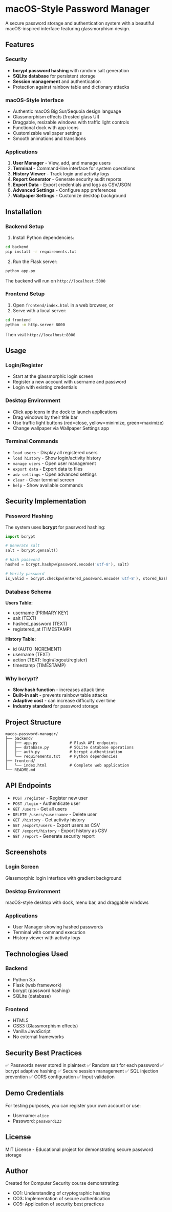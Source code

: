 # macOS-Style Password Manager

A secure password storage and authentication system with a beautiful macOS-inspired interface featuring glassmorphism design.

## Features

### Security
- **bcrypt password hashing** with random salt generation
- **SQLite database** for persistent storage
- **Session management** and authentication
- Protection against rainbow table and dictionary attacks

### macOS-Style Interface
- Authentic macOS Big Sur/Sequoia design language
- Glassmorphism effects (frosted glass UI)
- Draggable, resizable windows with traffic light controls
- Functional dock with app icons
- Customizable wallpaper settings
- Smooth animations and transitions

### Applications
1. **User Manager** - View, add, and manage users
2. **Terminal** - Command-line interface for system operations
3. **History Viewer** - Track login and activity logs
4. **Report Generator** - Generate security audit reports
5. **Export Data** - Export credentials and logs as CSV/JSON
6. **Advanced Settings** - Configure app preferences
7. **Wallpaper Settings** - Customize desktop background

## Installation

### Backend Setup

1. Install Python dependencies:
```bash
cd backend
pip install -r requirements.txt
```

2. Run the Flask server:
```bash
python app.py
```

The backend will run on `http://localhost:5000`

### Frontend Setup

1. Open `frontend/index.html` in a web browser, or
2. Serve with a local server:
```bash
cd frontend
python -m http.server 8000
```

Then visit `http://localhost:8000`

## Usage

### Login/Register
- Start at the glassmorphic login screen
- Register a new account with username and password
- Login with existing credentials

### Desktop Environment
- Click app icons in the dock to launch applications
- Drag windows by their title bar
- Use traffic light buttons (red=close, yellow=minimize, green=maximize)
- Change wallpaper via Wallpaper Settings app

### Terminal Commands
- `load users` - Display all registered users
- `load history` - Show login/activity history
- `manage users` - Open user management
- `export data` - Export data to files
- `adv settings` - Open advanced settings
- `clear` - Clear terminal screen
- `help` - Show available commands

## Security Implementation

### Password Hashing
The system uses **bcrypt** for password hashing:

```python
import bcrypt

# Generate salt
salt = bcrypt.gensalt()

# Hash password
hashed = bcrypt.hashpw(password.encode('utf-8'), salt)

# Verify password
is_valid = bcrypt.checkpw(entered_password.encode('utf-8'), stored_hash)
```

### Database Schema

**Users Table:**
- username (PRIMARY KEY)
- salt (TEXT)
- hashed_password (TEXT)
- registered_at (TIMESTAMP)

**History Table:**
- id (AUTO INCREMENT)
- username (TEXT)
- action (TEXT: login/logout/register)
- timestamp (TIMESTAMP)

### Why bcrypt?
- **Slow hash function** - increases attack time
- **Built-in salt** - prevents rainbow table attacks
- **Adaptive cost** - can increase difficulty over time
- **Industry standard** for password storage

## Project Structure

```
macos-password-manager/
├── backend/
│   ├── app.py              # Flask API endpoints
│   ├── database.py         # SQLite database operations
│   ├── auth.py             # bcrypt authentication
│   └── requirements.txt    # Python dependencies
├── frontend/
│   └── index.html          # Complete web application
└── README.md
```

## API Endpoints

- `POST /register` - Register new user
- `POST /login` - Authenticate user
- `GET /users` - Get all users
- `DELETE /users/<username>` - Delete user
- `GET /history` - Get activity history
- `GET /export/users` - Export users as CSV
- `GET /export/history` - Export history as CSV
- `GET /report` - Generate security report

## Screenshots

### Login Screen
Glassmorphic login interface with gradient background

### Desktop Environment
macOS-style desktop with dock, menu bar, and draggable windows

### Applications
- User Manager showing hashed passwords
- Terminal with command execution
- History viewer with activity logs

## Technologies Used

### Backend
- Python 3.x
- Flask (web framework)
- bcrypt (password hashing)
- SQLite (database)

### Frontend
- HTML5
- CSS3 (Glassmorphism effects)
- Vanilla JavaScript
- No external frameworks

## Security Best Practices

✅ Passwords never stored in plaintext
✅ Random salt for each password
✅ bcrypt adaptive hashing
✅ Secure session management
✅ SQL injection prevention
✅ CORS configuration
✅ Input validation

## Demo Credentials

For testing purposes, you can register your own account or use:
- Username: `alice`
- Password: `password123`

## License

MIT License - Educational project for demonstrating secure password storage

## Author

Created for Computer Security course demonstrating:
- CO1: Understanding of cryptographic hashing
- CO3: Implementation of secure authentication
- CO5: Application of security best practices
